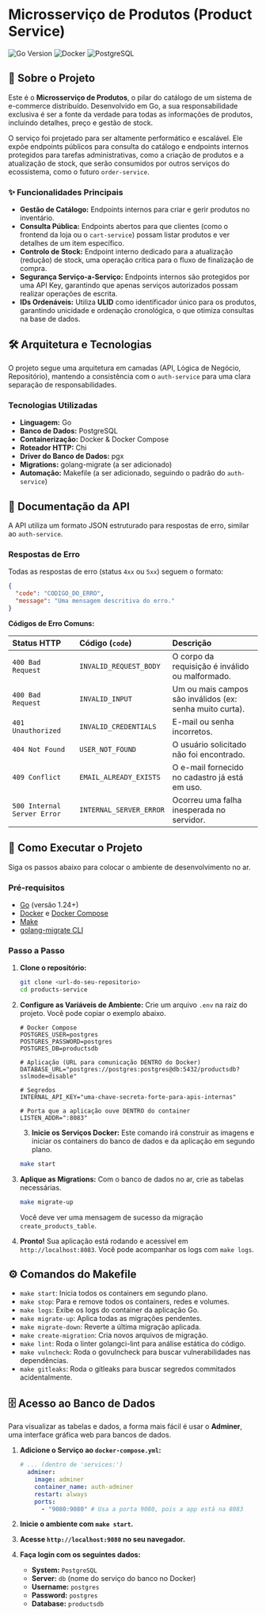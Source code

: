 # Microsserviço de Produtos (Product Service)

![Go Version](https://img.shields.io/badge/Go-1.24-blue.svg)
![Docker](https://img.shields.io/badge/Docker-20.10-blue.svg)
![PostgreSQL](https://img.shields.io/badge/PostgreSQL-15-blue.svg)

## 📖 Sobre o Projeto

Este é o **Microsserviço de Produtos**, o pilar do catálogo de um sistema de e-commerce distribuído. Desenvolvido em Go, a sua responsabilidade exclusiva é ser a fonte da verdade para todas as informações de produtos, incluindo detalhes, preço e gestão de stock.

O serviço foi projetado para ser altamente performático e escalável. Ele expõe endpoints públicos para consulta do catálogo e endpoints internos protegidos para tarefas administrativas, como a criação de produtos e a atualização de stock, que serão consumidos por outros serviços do ecossistema, como o futuro `order-service`.

### ✨ Funcionalidades Principais
* **Gestão de Catálogo:** Endpoints internos para criar e gerir produtos no inventário.
* **Consulta Pública:** Endpoints abertos para que clientes (como o frontend da loja ou o `cart-service`) possam listar produtos e ver detalhes de um item específico.
* **Controlo de Stock:** Endpoint interno dedicado para a atualização (redução) de stock, uma operação crítica para o fluxo de finalização de compra.
* **Segurança Serviço-a-Serviço:** Endpoints internos são protegidos por uma API Key, garantindo que apenas serviços autorizados possam realizar operações de escrita.
* **IDs Ordenáveis:** Utiliza **ULID** como identificador único para os produtos, garantindo unicidade e ordenação cronológica, o que otimiza consultas na base de dados.

## 🛠️ Arquitetura e Tecnologias

O projeto segue uma arquitetura em camadas (API, Lógica de Negócio, Repositório), mantendo a consistência com o `auth-service` para uma clara separação de responsabilidades.

### Tecnologias Utilizadas
* **Linguagem:** Go
* **Banco de Dados:** PostgreSQL
* **Containerização:** Docker & Docker Compose
* **Roteador HTTP:** Chi
* **Driver do Banco de Dados:** pgx
* **Migrations:** golang-migrate (a ser adicionado)
* **Automação:** Makefile (a ser adicionado, seguindo o padrão do `auth-service`)

## 📜 Documentação da API

A API utiliza um formato JSON estruturado para respostas de erro, similar ao `auth-service`.

### Respostas de Erro
Todas as respostas de erro (status `4xx` ou `5xx`) seguem o formato:
```json
{
  "code": "CODIGO_DO_ERRO",
  "message": "Uma mensagem descritiva do erro."
}
```

**Códigos de Erro Comuns:**

| Status HTTP | Código (`code`) | Descrição |
| :--- | :--- | :--- |
| `400 Bad Request` | `INVALID_REQUEST_BODY` | O corpo da requisição é inválido ou malformado. |
| `400 Bad Request` | `INVALID_INPUT` | Um ou mais campos são inválidos (ex: senha muito curta). |
| `401 Unauthorized`| `INVALID_CREDENTIALS` | E-mail ou senha incorretos. |
| `404 Not Found` | `USER_NOT_FOUND` | O usuário solicitado não foi encontrado. |
| `409 Conflict` | `EMAIL_ALREADY_EXISTS` | O e-mail fornecido no cadastro já está em uso. |
| `500 Internal Server Error` | `INTERNAL_SERVER_ERROR` | Ocorreu uma falha inesperada no servidor. |

## 🚀 Como Executar o Projeto
Siga os passos abaixo para colocar o ambiente de desenvolvimento no ar.

### Pré-requisitos
* [Go](https://go.dev/doc/install) (versão 1.24+)
* [Docker](https://docs.docker.com/get-docker/) e [Docker Compose](https://docs.docker.com/compose/install/)
* [Make](https://www.gnu.org/software/make/)
* [golang-migrate CLI](https://github.com/golang-migrate/migrate/tree/master/cmd/migrate)


### Passo a Passo
1.  **Clone o repositório:**
    ```bash
    git clone <url-do-seu-repositorio>
    cd products-service
    ```
2.  **Configure as Variáveis de Ambiente:**
    Crie um arquivo `.env` na raiz do projeto. Você pode copiar o exemplo abaixo.
    ```env
    # Docker Compose
    POSTGRES_USER=postgres
    POSTGRES_PASSWORD=postgres
    POSTGRES_DB=productsdb

    # Aplicação (URL para comunicação DENTRO do Docker)
    DATABASE_URL="postgres://postgres:postgres@db:5432/productsdb?sslmode=disable"

    # Segredos
    INTERNAL_API_KEY="uma-chave-secreta-forte-para-apis-internas"

    # Porta que a aplicação ouve DENTRO do container
    LISTEN_ADDR=":8083"
    ```

    3.  **Inicie os Serviços Docker:**
    Este comando irá construir as imagens e iniciar os containers do banco de dados e da aplicação em segundo plano.
    ```bash
    make start
    ```

4.  **Aplique as Migrations:**
    Com o banco de dados no ar, crie as tabelas necessárias.
    ```bash
    make migrate-up
    ```
    Você deve ver uma mensagem de sucesso da migração `create_products_table`.

5.  **Pronto!**
    Sua aplicação está rodando e acessível em `http://localhost:8083`. Você pode acompanhar os logs com `make logs`.

## ⚙️ Comandos do Makefile

* `make start`: Inicia todos os containers em segundo plano.
* `make stop`: Para e remove todos os containers, redes e volumes.
* `make logs`: Exibe os logs do container da aplicação Go.
* `make migrate-up`: Aplica todas as migrações pendentes.
* `make migrate-down`: Reverte a última migração aplicada.
* `make create-migration`: Cria novos arquivos de migração.
* `make lint`: Roda o linter golangci-lint para análise estática do código.
* `make vulncheck`: Roda o govulncheck para buscar vulnerabilidades nas dependências.
* `make gitleaks`: Roda o gitleaks para buscar segredos commitados acidentalmente.

## 🗄️ Acesso ao Banco de Dados

Para visualizar as tabelas e dados, a forma mais fácil é usar o **Adminer**, uma interface gráfica web para bancos de dados.

1.  **Adicione o Serviço ao `docker-compose.yml`:**
    ```yaml
    # ... (dentro de 'services:')
      adminer:
        image: adminer
        container_name: auth-adminer
        restart: always
        ports:
          - "9080:9080" # Usa a porta 9080, pois a app está na 8083
    ```

2.  **Inicie o ambiente com `make start`.**

3.  **Acesse `http://localhost:9080` no seu navegador.**

4.  **Faça login com os seguintes dados:**
    * **System:** `PostgreSQL`
    * **Server:** `db` (nome do serviço do banco no Docker)
    * **Username:** `postgres`
    * **Password:** `postgres`
    * **Database:** `productsdb`
